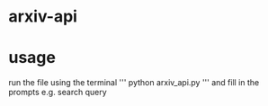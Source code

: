 # arxiv-api

# usage
run the file using the terminal
'''
python arxiv_api.py
'''
and fill in the prompts e.g. search query
